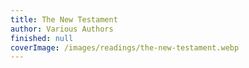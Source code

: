 ```yaml
---
title: The New Testament
author: Various Authors
finished: null
coverImage: /images/readings/the-new-testament.webp
---
```

